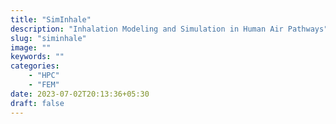 ```yaml
---
title: "SimInhale"
description: "Inhalation Modeling and Simulation in Human Air Pathways"
slug: "siminhale"
image: ""
keywords: ""
categories: 
    - "HPC"
    - "FEM"
date: 2023-07-02T20:13:36+05:30
draft: false
---
```

